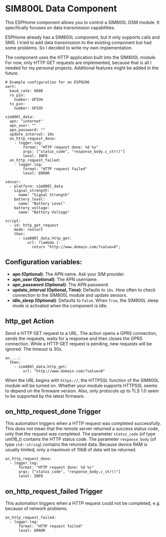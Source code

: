 # SIM800L Data Component
This ESPHome component allows you to control a SIM800L GSM module. It specifically focuses on data transmission capabilities.

ESPHome already has a SIM800L component, but it only supports calls and SMS. I tried to add data transmission to the existing component but had some problems. So I decided to write my own implementation.

The component uses the HTTP application built into the SIM800L module. For now, only HTTP GET requests are implemented, because that is all I needed for my personal projects. Additional features might be added in the future.

````
# Example configuration for an ESP8266
uart:
  baud_rate: 9600
  rx_pin:
    number: GPIO4
  tx_pin:
    number: GPIO5

sim800l_data:
  apn: "internet"
  apn_user: ""
  apn_password: ""
  update_interval: 10s
  on_http_request_done:
    - logger.log:
        format: "HTTP request done: %d %s"
        args: ["status_code", "response_body.c_str()"]
        level: INFO
  on_http_request_failed:
    - logger.log:
        format: "HTTP request failed"
        level: ERROR

sensor:
  - platform: sim800l_data
    signal_strength:
      name: "Signal Strength"
    battery_level:
      name: "Battery Level"
    battery_voltage:
      name: "Battery Voltage"

script:
  - id: http_get_request
    mode: restart
    then:
      - sim800l_data.http_get:
          url: !lambda |-
            return "http://www.domain.com/?value=0";
````

## Configuration variables:
- **apn (Optional)**: The APN name. Ask your SIM provider.
- **apn_user (Optional)**: The APN username.
- **apn_password (Optional)**: The APN password.
- **update_interval (Optional, Time)**: Defaults to `10s`. How often to check connection to the SIM800L module and update sensors.
- **idle_sleep (Optional)**: Defaults to `False`. When `True`, the SIM800L sleep mode is activated when the component is idle.

## http_get Action
Send a HTTP GET request to a URL. The action opens a GPRS connection, sends the requests, waits for a response and then closes the GPRS connection. While a HTTP GET request is pending, new requests will be ignored. The timeout is 30s.

````
on_...:
  then:
    - sim800l_data.http_get:
        url: "http://www.domain.com/?value=0"
````

When the URL begins with `https://`, the HTTPSSL function of the SIM800L module will be turned on. Whether your module supports HTTPSSL seems to depend on the firmware version. Also, only protocols up to TLS 1.0 seem to be supported by the latest firmware.

## on_http_request_done Trigger
This automation triggers when a HTTP request was completed successfully. This does not mean that the remote server returned a success status code, only that the request was completed. The parameter `status_code` (of type uint16_t) contains the HTTP status code. The parameter `response_body` (of type `std::string`) contains the returned data. Because device RAM is usually limited, only a maximum of 10kB of data will be returned.

````
on_http_request_done:
  - logger.log:
      format: "HTTP request done: %d %s"
      args: ["status_code", "response_body.c_str()"]
      level: INFO
````

## on_http_request_failed Trigger
This automation tirggers when a HTTP request could not be completed, e.g. because of network problems.
````
on_http_request_failed:
  - logger.log:
      format: "HTTP request failed"
      level: ERROR
````

